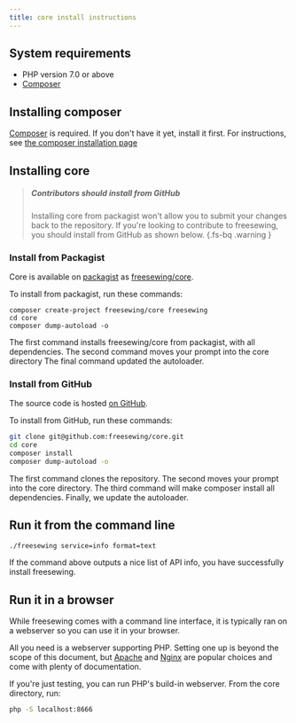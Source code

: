 ```yaml
---
title: core install instructions
---
```


## System requirements

- PHP version 7.0 or above
- [Composer](https://getcomposer.org/)

## Installing composer

[Composer](https://getcomposer.org/) is required. If you don't have it yet, install it first.
For instructions, see [the composer installation page](https://getcomposer.org/download/)

## Installing core

> ##### Contributors should install from GitHub
>
> Installing core from packagist won't allow you to submit your
> changes back to the repository. If you're looking to contribute
> to freesewing, you should install from GitHub as shown below.
{.fs-bq .warning }

### Install from Packagist

Core is available on [packagist](https://packagist.org/)
 as [freesewing/core](https://packagist.org/packages/freesewing/core). 

To install from packagist, run these commands:

```
composer create-project freesewing/core freesewing
cd core
composer dump-autoload -o
```

The first command installs freesewing/core from packagist, with all dependencies.
The second command moves your prompt into the core directory
The final command updated the autoloader.

### Install from GitHub

The source code is hosted [on GitHub](https://github.com/freesewing/core).  

To install from GitHub, run these commands:

```sh
git clone git@github.com:freesewing/core.git
cd core
composer install
composer dump-autoload -o
```

The first command clones the repository. The second moves your prompt into the core directory.
The third command will make composer install all dependencies. Finally, we update the autoloader.

## Run it from the command line

```sh
./freesewing service=info format=text
```

If the command above outputs a nice list of API info, you have successfully install freesewing.

## Run it in a browser

While freesewing comes with a command line interface, it is typically ran on a webserver
so you can use it in your browser.

All you need is a webserver supporting PHP. 
Setting one up is beyond the scope of this document, but [Apache](https://httpd.apache.org/) 
and [Nginx](http://nginx.org/) are popular choices and come with plenty of documentation.

If you're just testing, you can run PHP's build-in webserver. From the core directory, run:

```sh
php -S localhost:8666
```
